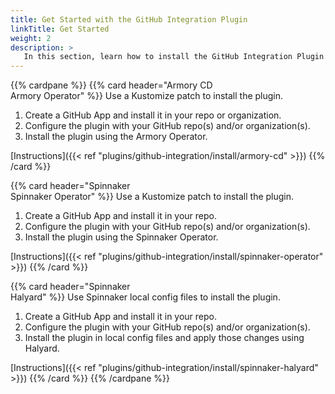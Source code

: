 ```yaml
---
title: Get Started with the GitHub Integration Plugin
linkTitle: Get Started
weight: 2
description: >
   In this section, learn how to install the GitHub Integration Plugin for Spinnaker and Armory Continuous Deployment. Use the Armory Operator with Armory CD. Spinnaker users can install the plugin using the Spinnaker Operator or Halyard.
---
```


{{% cardpane %}}
{{% card header="Armory CD<br>Armory Operator" %}}
Use a Kustomize patch to install the plugin.

1. Create a GitHub App and install it in your repo or organization.
1. Configure the plugin with your GitHub repo(s) and/or organization(s).
1. Install the plugin using the Armory Operator.

[Instructions]({{< ref "plugins/github-integration/install/armory-cd" >}})
{{% /card %}}

{{% card header="Spinnaker<br>Spinnaker Operator" %}}
Use a Kustomize patch to install the plugin.

1. Create a GitHub App and install it in your repo.
1. Configure the plugin with your GitHub repo(s) and/or organization(s).
1. Install the plugin using the Spinnaker Operator.

[Instructions]({{< ref "plugins/github-integration/install/spinnaker-operator" >}})
{{% /card %}}

{{% card header="Spinnaker<br>Halyard" %}}
Use Spinnaker local config files to install the plugin.

1. Create a GitHub App and install it in your repo.
1. Configure the plugin with your GitHub repo(s) and/or organization(s).
1. Install the plugin in local config files and apply those changes using Halyard.

[Instructions]({{< ref "plugins/github-integration/install/spinnaker-halyard" >}})
{{% /card %}}
{{% /cardpane %}}